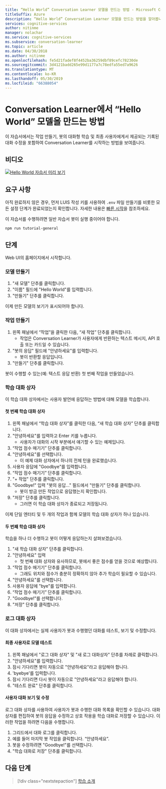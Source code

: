 ```yaml
---
title: “Hello World” Conversation Learner 모델을 만드는 방법 - Microsoft Cognitive Services | Microsoft Docs
titleSuffix: Azure
description: “Hello World” Conversation Learner 모델을 만드는 방법을 알아봅니다.
services: cognitive-services
author: nitinme
manager: nolachar
ms.service: cognitive-services
ms.subservice: conversation-learner
ms.topic: article
ms.date: 04/30/2018
ms.author: nitinme
ms.openlocfilehash: fe5d21fadef8f4452ba36259dbf89cefc78230de
ms.sourcegitcommit: 3d4121badd265e99d1177a7c78edfa55ed7a9626
ms.translationtype: MT
ms.contentlocale: ko-KR
ms.lasthandoff: 05/30/2019
ms.locfileid: "66388054"
---
```

# <a name="how-to-create-a-hello-world-model-with-conversation-learner"></a>Conversation Learner에서 “Hello World” 모델을 만드는 방법

이 자습서에서는 작업 만들기, 봇의 대화형 학습 및 최종 사용자에게서 제공되는 기록된 대화 수정을 포함하여 Conversation Learner를 시작하는 방법을 보여줍니다.

## <a name="video"></a>비디오

[![Hello World 자습서 미리 보기](https://aka.ms/cl_Tutorial_v3_HelloWorld_Preview)](https://aka.ms/cl_tutorial_v3_helloworld)


## <a name="requirements"></a>요구 사항
아직 완료하지 않은 경우, 먼저 LUIS 작성 키를 사용하여 `.env` 파일 만들기를 비롯한 모든 설정 단계가 완료되었는지 확인합니다.  자세한 내용은 [빠른 시작](../quickstart.md)을 참조하세요.

이 자습서를 수행하려면 일반 자습서 봇이 실행 중이어야 합니다.

    npm run tutorial-general

## <a name="steps"></a>단계

Web UI의 홈페이지에서 시작합니다.

### <a name="create-the-model"></a>모델 만들기
1. "새 모델" 단추를 클릭합니다.
2. "이름" 필드에 "Hello World"를 입력합니다.
3. "만들기" 단추를 클릭합니다.

이제 만든 모델의 보기가 표시되어야 합니다.

### <a name="create-an-action"></a>작업 만들기
1. 왼쪽 패널에서 “작업”을 클릭한 다음, “새 작업” 단추를 클릭합니다.
    - 작업은 Conversation Learner가 사용자에게 반환하는 텍스트 메시지, API 호출 또는 카드일 수 있습니다.
2. "봇의 응답" 필드에 "안녕하세요"를 입력합니다.
    - 봇이 반환할 응답입니다.
3. "만들기" 단추를 클릭합니다.

봇이 수행할 수 있는(예: 텍스트 응답 반환) 첫 번째 작업을 만들었습니다.

### <a name="train-dialogs"></a>학습 대화 상자
이 학습 대화 상자에서는 사용자 발언에 응답하는 방법에 대해 모델을 학습합니다.

#### <a name="first-training-dialog"></a>첫 번째 학습 대화 상자

1. 왼쪽 패널에서 “학습 대화 상자”를 클릭한 다음, “새 학습 대화 상자” 단추를 클릭합니다.
2. "안녕하세요"를 입력하고 Enter 키를 누릅니다.
    - 사용자가 대화의 시작 부분에서 얘기할 수 있는 예제입니다.
3. “작업 점수 매기기” 단추를 클릭합니다.
4. "안녕하세요"를 선택합니다.
    - 이 예제 대화 상자에서 하나의 전체 턴을 완료했습니다. 
5. 사용자 응답에 "Goodbye"를 입력합니다.
6. “작업 점수 매기기” 단추를 클릭합니다.
7. "+ 작업" 단추를 클릭합니다.
8. "Goodbye!" 입력 "봇의 응답..." 필드에서 "만들기" 단추를 클릭합니다.
    - 봇이 방금 만든 작업으로 응답했는지 확인합니다.
9. "저장" 단추를 클릭합니다. 
    - 그러면 이 학습 대화 상자가 종료되고 저장됩니다.

이제 단일 엔터티 및 두 개의 작업과 함께 모델의 학습 대화 상자가 하나 있습니다.

#### <a name="second-training-dialog"></a>두 번째 학습 대화 상자
학습을 하나 더 수행하고 봇이 어떻게 응답하는지 살펴보겠습니다.

1. "새 학습 대화 상자" 단추를 클릭합니다.
2. "안녕하세요" 입력
    - 첫 번째 대화 상자와 유사하므로, 봇에서 좋은 점수를 얻을 것으로 예상합니다.
3. “작업 점수 매기기” 단추를 클릭합니다.
    - 그래도 위치와 점수가 충분히 정확하지 않아 추가 학습이 필요할 수 있습니다.
4. "안녕하세요"를 선택합니다.
5. 사용자 응답에 "bye"를 입력합니다.
6. “작업 점수 매기기” 단추를 클릭합니다.
7. "Goodbye!"를 선택합니다.
8. "저장" 단추를 클릭합니다.

### <a name="log-dialogs"></a>로그 대화 상자
이 대화 상자에서는 실제 사용자가 봇과 수행했던 대화를 테스트, 보기 및 수정합니다.

#### <a name="test-the-model-as-an-end-user"></a>최종 사용자로 모델 테스트
1. 왼쪽 패널에서 "로그 대화 상자" 및 "새 로그 대화상자" 단추를 차례로 클릭합니다.
2. "안녕하세요"를 입력합니다.
3. 잠시 기다리면 봇이 자동으로 "안녕하세요"라고 응답해야 합니다.
4. 'byebye'를 입력합니다.
5. 잠시 기다리면 다시 봇이 자동으로 "안녕하세요"라고 응답해야 합니다.
6. "테스트 완료" 단추를 클릭합니다.

#### <a name="view-and-correct-a-user-conversation"></a>사용자 대화 보기 및 수정
로그 대화 상자를 사용하여 사용자가 봇과 수행한 대화 목록을 확인할 수 있습니다. 대화 상자를 편집하여 봇의 응답을 수정하고 상호 작용을 학습 대화로 저장할 수 있습니다. 이러한 작업을 하려면 다음을 수행합니다.
1. 그리드에서 대화 로그를 클릭합니다.
2. 예를 들어 마지막 봇 작업을 클릭합니다. “안녕하세요”.
3. 봇을 수정하려면 "Goodbye!"를 선택합니다.
4. "학습 대화로 저장" 단추를 클릭합니다.

## <a name="next-steps"></a>다음 단계

> [!div class="nextstepaction"]
> [학습 소개](./02-intro-to-training.md)
